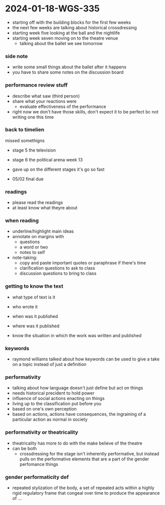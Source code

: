 # 2024-01-18-WGS-335
- starting off with the building blocks for the first few weeks
- the next few weeks are talking about historical crossdressing
- starting week five looking at the ball and the nightlife
- starting week seven moving on to the theatre venue
  - talking about the ballet we see tomorrow

### side note
- write some small things about the ballet after it happens
- you have to share some notes on the discussion board

### performance review stuff
- describe what saw (third person)
- share what your reactions were
  - evaluate effectiveness of the performance
- right now we don't have those skills, don't expect it to be perfect bc not writing one this time

### back to timelien
missed somethigns
- stage 5 the television
- stage 6 the political arena week 13
- gave up on the different stages it's go so fast

- 05/02 final due

### readings
- please read the readings 
- at least know what theyre about 

### when reading 
- underline/highlight main ideas
- annotate on margins with 
  - questions
  - a word or two
  - notes to self
- note-taking:
  - copy and paste important quotes or paraphrase if there's time 
  - clarification questions to ask to class
  - discussion questions to bring to class 

### getting to know the text
- what type of text is it 
- who wrote it 
- when was it published
- where was it published 

- know the situation in which the work was written and published

### keywords
- raymond williams talked about how keywords can be used to give a take on a topic instead of just a definition

### performativity
- talking about how language doesn't just define but act on things
- needs historical precident to hold power 
- influence of social actions enacting on things 
- living up to the classification put before you 
- based on one's own perception 
- based on actions, actions have consequences, the ingraining of a particular action as normal in society

### performativity or theatricality
- theatricality has more to do with the make believe of the theatre
- can be both 
  - crossdressing for the stage isn't inherently performative, but instead pulls on the performative elements that are a part of the gender perfomance things

### gender performaticity def
- repeated stylization of the body, a set of repeated acts within a highly rigid regulatory frame that congeal over time to produce the appearance of ...
